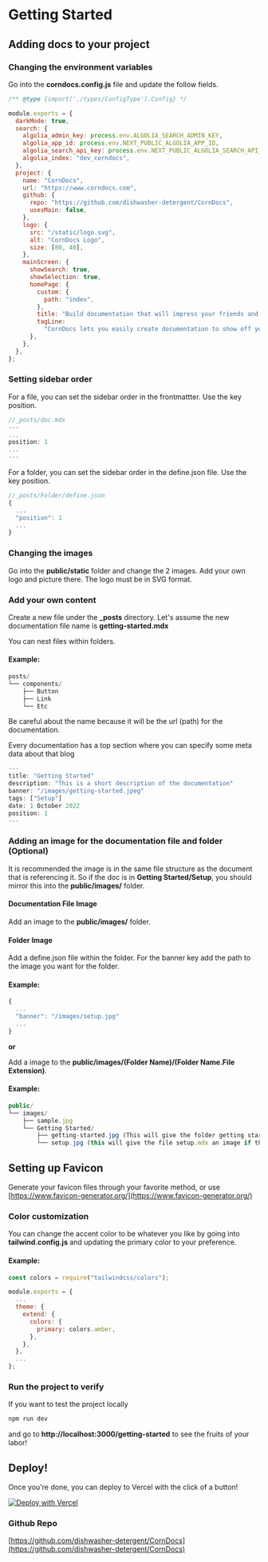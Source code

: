 # Getting Started

## Adding docs to your project

### Changing the environment variables

Go into the **corndocs.config.js** file and update the follow fields.

```js
/** @type {import('./types/ConfigType').Config} */

module.exports = {
  darkMode: true,
  search: {
    algolia_admin_key: process.env.ALGOLIA_SEARCH_ADMIN_KEY,
    algolia_app_id: process.env.NEXT_PUBLIC_ALGOLIA_APP_ID,
    algolia_search_api_key: process.env.NEXT_PUBLIC_ALGOLIA_SEARCH_API_KEY,
    algolia_index: "dev_corndocs",
  },
  project: {
    name: "CornDocs",
    url: "https://www.corndocs.com",
    github: {
      repo: "https://github.com/dishwasher-detergent/CornDocs",
      usesMain: false,
    },
    logo: {
      src: "/static/logo.svg",
      alt: "CornDocs Logo",
      size: [80, 40],
    },
    mainScreen: {
      showSearch: true,
      showSelection: true,
      homePage: {
        custom: {
          path: "index",
        },
        title: "Build documentation that will impress your friends and family.",
        tagLine:
          "CornDocs lets you easily create documentation to show off your projects!",
      },
    },
  },
};
```

### Setting sidebar order

For a file, you can set the sidebar order in the frontmattter. Use the key position.

```js
//_posts/doc.mdx
---
...
position: 1
...
---
```

For a folder, you can set the sidebar order in the define.json file. Use the key position.

```js
//_posts/Folder/define.json
{
  ...
  "position": 1
  ...
}
```

### Changing the images

Go into the **public/static** folder and change the 2 images. Add your own logo and picture there. The logo must be in SVG format.

### Add your own content

Create a new file under the **\_posts** directory. Let's assume the new documentation file name is **getting-started.mdx**

You can nest files within folders.

#### Example:

```js
posts/
└── components/
    ├── Button
    ├── Link
    └── Etc
```

Be careful about the name because it will be the url (path) for the documentation.

Every documentation has a top section where you can specify some meta data about that blog

```js
---
title: "Getting Started"
description: "This is a short description of the documentation"
banner: "/images/getting-started.jpeg"
tags: ["Setup"]
date: 1 October 2022
position: 1
---
```

### Adding an image for the documentation file and folder (Optional)

It is recommended the image is in the same file structure as the document that is referencing it.
So if the doc is in **Getting Started/Setup**, you should mirror this into the **public/images/** folder.

#### Documentation File Image

Add an image to the **public/images/** folder.

#### Folder Image

Add a define.json file within the folder. For the banner key add the path to the image you want for the folder.

#### Example:

```js
{
  ...
  "banner": "/images/setup.jpg"
  ...
}
```

**or**

Add a image to the **public/images/(Folder Name)/(Folder Name.File Extension)**.

#### Example:

```js
public/
└── images/
    ├── sample.jpg
    └── Getting Started/
        ├── getting-started.jpg (This will give the folder getting started an image)
        └── setup.jpg (this will give the file setup.mdx an image if that was assigned in the frontmatter.)
```

## Setting up Favicon

Generate your favicon files through your favorite method, or use [https://www.favicon-generator.org/](https://www.favicon-generator.org/)

### Color customization

You can change the accent color to be whatever you like by going into **tailwind.config.js** and updating the primary color to your preference.

#### Example:

```js
const colors = require("tailwindcss/colors");

module.exports = {
  ...
  theme: {
    extend: {
      colors: {
        primary: colors.amber,
      },
    },
  },
  ...
};
```

### Run the project to verify

If you want to test the project locally

```sh
npm run dev
```

and go to **http://localhost:3000/getting-started** to see the fruits of your labor!

## Deploy!

Once you're done, you can deploy to Vercel with the click of a button!

[![Deploy with Vercel](https://vercel.com/button)](https://vercel.com/new/clone?repository-url=https%3A%2F%2Fgithub.com%2Fdishwasher-detergent%2FCornDocs&env=ALGOLIA_SEARCH_ADMIN_KEY,NEXT_PUBLIC_ALGOLIA_APP_ID,NEXT_PUBLIC_ALGOLIA_SEARCH_API_KEY&envDescription=Required%20API%20Keys&envLink=https%3A%2F%2Fcorndocs.com%2FDocs%2Fgetting-started&project-name=corndocs&repo-name=corndocs&demo-title=CornDocs&demo-description=Documentation%20Made%20Easy&demo-url=https%3A%2F%2Fcorndocs.com)

### Github Repo

[https://github.com/dishwasher-detergent/CornDocs](https://github.com/dishwasher-detergent/CornDocs)
